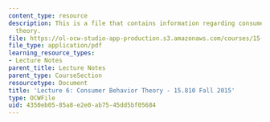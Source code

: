 ```yaml
---
content_type: resource
description: This is a file that contains information regarding consumer behavior
  theory.
file: https://ol-ocw-studio-app-production.s3.amazonaws.com/courses/15-810-marketing-management-analytics-frameworks-and-applications-fall-2015/4350eb0585a8e2e0ab7545dd5bf05684_MIT15_810F15_L6_CnsumrPsyc.pdf
file_type: application/pdf
learning_resource_types:
- Lecture Notes
parent_title: Lecture Notes
parent_type: CourseSection
resourcetype: Document
title: 'Lecture 6: Consumer Behavior Theory - 15.810 Fall 2015'
type: OCWFile
uid: 4350eb05-85a8-e2e0-ab75-45dd5bf05684
---
```


